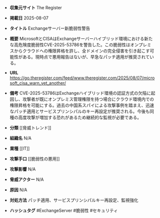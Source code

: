 - **収集元サイト**
The Register

- **掲載日**
2025-08-07

- **タイトル**
Exchangeサーバー新脆弱性警告

- **概要**
MicrosoftとCISAはExchangeサーバーハイブリッド環境における新たな高危険度脆弱性CVE-2025-53786を警告した。この脆弱性はオンプレミスからクラウドへの権限昇格を許し、全ドメインの完全侵害を引き起こす可能性がある。現時点で悪用報告はないが、早急なパッチ適用が推奨されている。

- **URL**
https://go.theregister.com/feed/www.theregister.com/2025/08/07/microsoft_cisa_warn_yet_another/

- **備考**
CVE-2025-53786はExchangeハイブリッド環境の認証方式の欠陥に起因し、攻撃者が既にオンプレミス管理権限を持つ場合にクラウド環境内での権限昇格を可能にする。過去の中国系スパイによる攻撃事例を踏まえ、迅速なパッチ適用とサービスプリンシパルのキー再設定が推奨される。今後も同種の高度攻撃が増加する恐れがあるため継続的な監視が必要である。

- **分類**
[[脅威トレンド]]

- **組織名**
N/A

- **業種**
[[IT]]

- **攻撃手口**
[[脆弱性の悪用]]

- **攻撃影響**
N/A

- **脅威アクター**
N/A

- **原因**
N/A

- **対処方法**
パッチ適用、サービスプリンシパルキー再設定、監視強化

- **ハッシュタグ**
#ExchangeServer #脆弱性 #セキュリティ
